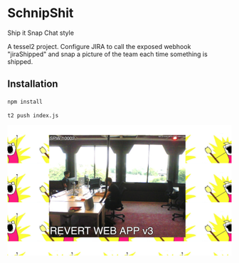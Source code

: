 # SchnipShit
Ship it Snap Chat style

A tessel2 project. 
Configure JIRA to call the exposed webhook "jiraShipped" and snap a picture of the team each time something is shipped.

## Installation

`npm install`

`t2 push index.js`

![Screenshot](screenshot.png)